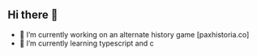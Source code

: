 ## Hi there 👋
- 🔭 I’m currently working on an alternate history game [paxhistoria.co]
- 🌱 I’m currently learning typescript and c
<!--
**elibullockpapa/elibullockpapa** is a ✨ _special_ ✨ repository because its `README.md` (this file) appears on your GitHub profile.

Here are some ideas to get you started:
-->
